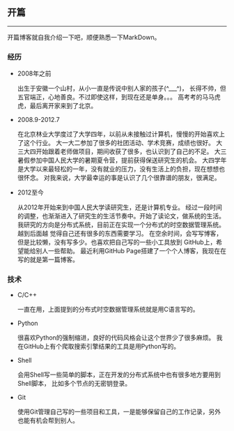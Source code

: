## 开篇 

* * *

开篇博客就自我介绍一下吧，顺便熟悉一下MarkDown。

### 经历

* 2008年之前

  出生于安徽一个山村，从小一直是传说中别人家的孩子(^___^)，
  长得不帅，但五官端正，心地善良。不过即使这样，到现在还是单身。。。
  高考考的马马虎虎，最后离开家来到了北京。

* 2008.9-2012.7

  在北京林业大学度过了大学四年，以前从未接触过计算机，慢慢的开始喜欢上了这个行业。
  大一大二参加了很多的社团活动、学术竞赛，成绩也很好。
  大三大四开始跟着老师做项目，期间收获了很多，也认识到了自己的不足。
  大三暑假参加中国人民大学的暑期夏令营，提前获得保送研究生的机会。
  大四学年是大学以来最轻松的一年，没有就业的压力，没有生活上的负担，现在想想也很怀念。
  对我来说，大学最幸运的事是认识了几个很靠谱的朋友，很满足。

* 2012至今
  
  从2012年开始来到中国人民大学读研究生，还是计算机专业。
  经过一段时间的调整，也渐渐进入了研究生的生活节奏中。开始了读论文，做系统的生活。
  我研究的方向是分布式系统，目前正在实现一个分布式的时空数据管理系统。越到后面越
  觉得自己还有很多的东西需要学习。
  在空余时间，会写写博客，但是比较懒，没有写多少。也喜欢把自己写的一些小工具放到
  GitHub上，希望能给别人一些帮助。
  最近利用GitHub Page搭建了一个个人博客，我现在在写的就是第一篇博客。

### 技术

* C/C++
  
  一直在用，上面提到的分布式时空数据管理系统就是用C语言写的。

* Python
  
  很喜欢Python的强制缩进，良好的代码风格会让这个世界少了很多麻烦。
  我在GitHub上有个爬取搜索引擎结果的工具是用Python写的。

* Shell 

  会用Shell写一些简单的脚本，正在开发的分布式系统中也有很多地方要用到Shell脚本，
  比如多个节点的无密钥登录。 

* Git
  
  使用Git管理自己写的一些项目和工具，一是能够保留自己的工作记录，另外也能有机会帮到别人。




